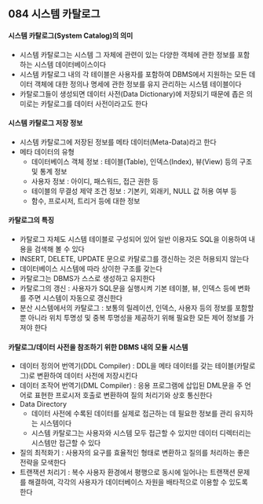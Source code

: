 ## 084 시스템 카탈로그

#### 시스템 카탈로그(System Catalog)의 의미

- 시스템 카탈로그는 시스템 그 자체에 관련이 있는 다양한 객체에 관한 정보를 포함하는 시스템 데이터베이스이다
- 시스템 카탈로그 내의 각 테이블은 사용자를 포함하여 DBMS에서 지원하는 모든 데이터 객체에 대한 정의나 명세에 관한 정보를 유지 관리하는 시스템 테이블이다
- 카탈로그들이 생성되면 데이터 사전(Data Dictionary)에 저장되기 때문에 좁은 의미로는 카탈로그를 데이터 사전이라고도 한다



#### 시스템 카탈로그 저장 정보

- 시스템 카탈로그에 저장된 정보를 메타 데이터(Meta-Data)라고 한다
- 메타 데이터의 유형
  - 데이터베이스 객체 정보 : 테이블(Table), 인덱스(Index), 뷰(View) 등의 구조 및 통계 정보
  - 사용자 정보 : 아이디, 패스워드, 접근 권한 등
  - 테이블의 무결성 제약 조건 정보 : 기본키, 외래키, NULL 값 허용 여부 등
  - 함수, 프로시저, 트리거 등에 대한 정보



#### 카탈로그의 특징

- 카탈로그 자체도 시스템 테이블로 구성되어 있어 일반 이용자도 SQL을 이용하여 내용을 검색해 볼 수 있다
- INSERT, DELETE, UPDATE 문으로 카탈로그를 갱신하는 것은 허용되지 않는다
- 데이터베이스 시스템에 따라 상이한 구조를 갖는다
- 카탈로그는 DBMS가 스스로 생성하고 유지한다
- 카탈로그의 갱신 : 사용자가 SQL문을 실행시켜 기본 테이블, 뷰, 인덱스 등에 변화를 주면 시스템이 자동으로 갱신한다
- 분산 시스템에서의 카탈로그 : 보통의 릴레이션, 인덱스, 사용자 등의 정보를 포함할 뿐 아니라 위치 투명성 및 중복 투명성을 제공하기 위해 필요한 모든 제어 정보를 가져야 한다



#### 카탈로그/데이터 사전을 참조하기 위한 DBMS 내의 모듈 시스템

- 데이터 정의어 번역기(DDL Compiler) : DDL을 메타 데이터를 갖는 테이블(카탈로그)로 변환하여 데이터 사전에 저장시킨다
- 데이터 조작어 번역기(DML Compiler) : 응용 프로그램에 삽입된 DML문을 주 언어로 표현한 프로시저 호출로 변환하여 질의 처리기와 상호 통신한다
- Data Directory
  - 데이터 사전에 수록된 데이터를 실제로 접근하는 데 필요한 정보를 관리 유지하는 시스템이다
  - 시스템 카탈로그는 사용자와 시스템 모두 접근할 수 있지만 데이터 디렉터리는 시스템만 접근할 수 있다
- 질의 최적화기 : 사용자의 요구를 효율적인 형태로 변환하고 질의를 처리하는 좋은 전략을 모색한다
- 트랜잭션 처리기 : 복수 사용자 환경에서 평행으로 동시에 일어나는 트랜잭션 문제를 해결하여, 각각의 사용자가 데이터베이스 자원을 배타적으로 이용할 수 있도록 한다